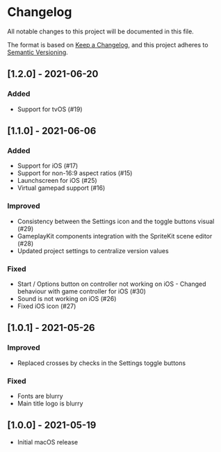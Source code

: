 # Changelog

All notable changes to this project will be documented in this file.

The format is based on [Keep a Changelog](https://keepachangelog.com/en/1.0.0/),
and this project adheres to [Semantic Versioning](https://semver.org/spec/v2.0.0.html).

## [1.2.0] - 2021-06-20

### Added

- Support for tvOS (#19)

## [1.1.0] - 2021-06-06

### Added

- Support for iOS (#17)
- Support for non-16:9 aspect ratios (#15)
- Launchscreen for iOS (#25)
- Virtual gamepad support (#16)

### Improved

- Consistency between the Settings icon and the toggle buttons visual (#29)
- GameplayKit components integration with the SpriteKit scene editor (#28)
- Updated project settings to centralize version values

### Fixed

- Start / Options button on controller not working on iOS - Changed behaviour with game controller for iOS (#30)
- Sound is not working on iOS (#26)
- Fixed iOS icon (#27)

## [1.0.1] - 2021-05-26

### Improved

- Replaced crosses by checks in the Settings toggle buttons

### Fixed

- Fonts are blurry
- Main title logo is blurry

## [1.0.0] - 2021-05-19

- Initial macOS release
